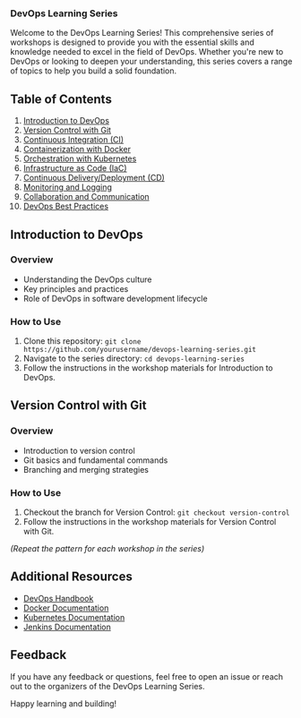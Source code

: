 

### DevOps Learning Series

Welcome to the DevOps Learning Series! This comprehensive series of workshops is designed to provide you with the essential skills and knowledge needed to excel in the field of DevOps. Whether you're new to DevOps or looking to deepen your understanding, this series covers a range of topics to help you build a solid foundation.

## Table of Contents

1. [Introduction to DevOps](#introduction-to-devops)
2. [Version Control with Git](#version-control-with-git)
3. [Continuous Integration (CI)](#continuous-integration-ci)
4. [Containerization with Docker](#containerization-with-docker)
5. [Orchestration with Kubernetes](#orchestration-with-kubernetes)
6. [Infrastructure as Code (IaC)](#infrastructure-as-code-iac)
7. [Continuous Delivery/Deployment (CD)](#continuous-deliverydeployment-cd)
8. [Monitoring and Logging](#monitoring-and-logging)
9. [Collaboration and Communication](#collaboration-and-communication)
10. [DevOps Best Practices](#devops-best-practices)

## Introduction to DevOps

### Overview
- Understanding the DevOps culture
- Key principles and practices
- Role of DevOps in software development lifecycle

### How to Use
1. Clone this repository: `git clone https://github.com/yourusername/devops-learning-series.git`
2. Navigate to the series directory: `cd devops-learning-series`
3. Follow the instructions in the workshop materials for Introduction to DevOps.

## Version Control with Git

### Overview
- Introduction to version control
- Git basics and fundamental commands
- Branching and merging strategies


### How to Use
1. Checkout the branch for Version Control: `git checkout version-control`
2. Follow the instructions in the workshop materials for Version Control with Git.

_(Repeat the pattern for each workshop in the series)_

## Additional Resources
- [DevOps Handbook](https://www.devopshandbook.com/)
- [Docker Documentation](https://docs.docker.com/)
- [Kubernetes Documentation](https://kubernetes.io/docs/)
- [Jenkins Documentation](https://www.jenkins.io/doc/)

## Feedback
If you have any feedback or questions, feel free to open an issue or reach out to the organizers of the DevOps Learning Series.

Happy learning and building!

